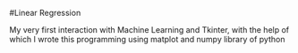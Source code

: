 
#Linear Regression

My very first interaction with Machine Learning and Tkinter, with the help of which I wrote this programming using matplot and numpy library of python
